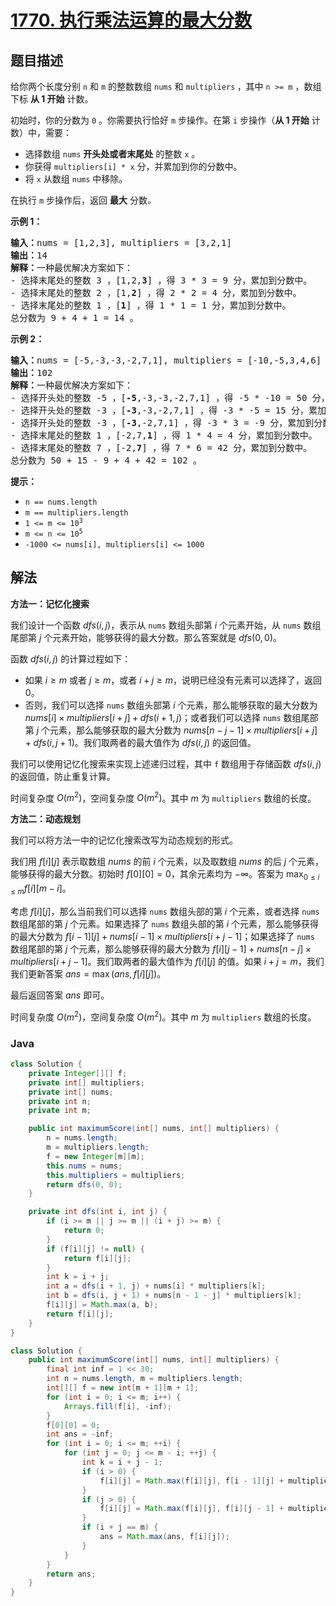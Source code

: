 # [1770. 执行乘法运算的最大分数](https://leetcode.cn/problems/maximum-score-from-performing-multiplication-operations)

## 题目描述

<p>给你两个长度分别 <code>n</code> 和 <code>m</code> 的整数数组 <code>nums</code> 和 <code>multipliers</code><strong> </strong>，其中 <code>n &gt;= m</code> ，数组下标 <strong>从 1 开始</strong> 计数。</p>

<p>初始时，你的分数为 <code>0</code> 。你需要执行恰好 <code>m</code> 步操作。在第 <code>i</code> 步操作（<strong>从 1 开始</strong> 计数）中，需要：</p>

<ul>
	<li>选择数组 <code>nums</code> <strong>开头处或者末尾处</strong> 的整数 <code>x</code> 。</li>
	<li>你获得 <code>multipliers[i] * x</code> 分，并累加到你的分数中。</li>
	<li>将 <code>x</code> 从数组 <code>nums</code> 中移除。</li>
</ul>

<p>在执行<em> </em><code>m</code> 步操作后，返回 <strong>最大</strong> 分数<em>。</em></p>



<p><strong>示例 1：</strong></p>

<pre><strong>输入：</strong>nums = [1,2,3], multipliers = [3,2,1]
<strong>输出：</strong>14
<strong>解释：</strong>一种最优解决方案如下：
- 选择末尾处的整数 3 ，[1,2,<strong>3</strong>] ，得 3 * 3 = 9 分，累加到分数中。
- 选择末尾处的整数 2 ，[1,<strong>2</strong>] ，得 2 * 2 = 4 分，累加到分数中。
- 选择末尾处的整数 1 ，[<strong>1</strong>] ，得 1 * 1 = 1 分，累加到分数中。
总分数为 9 + 4 + 1 = 14 。</pre>

<p><strong>示例 2：</strong></p>

<pre><strong>输入：</strong>nums = [-5,-3,-3,-2,7,1], multipliers = [-10,-5,3,4,6]
<strong>输出：</strong>102
<strong>解释：</strong>一种最优解决方案如下：
- 选择开头处的整数 -5 ，[<strong>-5</strong>,-3,-3,-2,7,1] ，得 -5 * -10 = 50 分，累加到分数中。
- 选择开头处的整数 -3 ，[<strong>-3</strong>,-3,-2,7,1] ，得 -3 * -5 = 15 分，累加到分数中。
- 选择开头处的整数 -3 ，[<strong>-3</strong>,-2,7,1] ，得 -3 * 3 = -9 分，累加到分数中。
- 选择末尾处的整数 1 ，[-2,7,<strong>1</strong>] ，得 1 * 4 = 4 分，累加到分数中。
- 选择末尾处的整数 7 ，[-2,<strong>7</strong>] ，得 7 * 6 = 42 分，累加到分数中。
总分数为 50 + 15 - 9 + 4 + 42 = 102 。
</pre>



<p><strong>提示：</strong></p>

<ul>
	<li><code>n == nums.length</code></li>
	<li><code>m == multipliers.length</code></li>
	<li><code>1 &lt;= m &lt;= 10<sup>3</sup></code></li>
	<li><code>m &lt;= n &lt;= 10<sup>5</sup></code><code> </code></li>
	<li><code>-1000 &lt;= nums[i], multipliers[i] &lt;= 1000</code></li>
</ul>

## 解法

**方法一：记忆化搜索**

我们设计一个函数 $dfs(i, j)$，表示从 `nums` 数组头部第 $i$ 个元素开始，从 `nums` 数组尾部第 $j$ 个元素开始，能够获得的最大分数。那么答案就是 $dfs(0, 0)$。

函数 $dfs(i, j)$ 的计算过程如下：

-   如果 $i \geq m$ 或者 $j \geq m$，或者 $i + j \geq m$，说明已经没有元素可以选择了，返回 $0$。
-   否则，我们可以选择 `nums` 数组头部第 $i$ 个元素，那么能够获取的最大分数为 $nums[i] \times multipliers[i + j] + dfs(i + 1, j)$；或者我们可以选择 `nums` 数组尾部第 $j$ 个元素，那么能够获取的最大分数为 $nums[n - j - 1] \times multipliers[i + j] + dfs(i, j + 1)$。我们取两者的最大值作为 $dfs(i, j)$ 的返回值。

我们可以使用记忆化搜索来实现上述递归过程，其中 `f` 数组用于存储函数 $dfs(i, j)$ 的返回值，防止重复计算。

时间复杂度 $O(m^2)$，空间复杂度 $O(m^2)$。其中 $m$ 为 `multipliers` 数组的长度。

**方法二：动态规划**

我们可以将方法一中的记忆化搜索改写为动态规划的形式。

我们用 $f[i][j]$ 表示取数组 $nums$ 的前 $i$ 个元素，以及取数组 $nums$ 的后 $j$ 个元素，能够获得的最大分数。初始时 $f[0][0] = 0$，其余元素均为 $-\infty$。答案为 $\max_{0 \leq i \leq m} f[i][m-i]$。

考虑 $f[i][j]$，那么当前我们可以选择 `nums` 数组头部的第 $i$ 个元素，或者选择 `nums` 数组尾部的第 $j$ 个元素。如果选择了 `nums` 数组头部的第 $i$ 个元素，那么能够获得的最大分数为 $f[i-1][j] + nums[i-1] \times multipliers[i+j-1]$；如果选择了 `nums` 数组尾部的第 $j$ 个元素，那么能够获得的最大分数为 $f[i][j-1] + nums[n-j] \times multipliers[i+j-1]$。我们取两者的最大值作为 $f[i][j]$ 的值。如果 $i + j = m$，我们我们更新答案 $ans = \max(ans, f[i][j])$。

最后返回答案 $ans$ 即可。

时间复杂度 $O(m^2)$，空间复杂度 $O(m^2)$。其中 $m$ 为 `multipliers` 数组的长度。

### **Java**

```java
class Solution {
    private Integer[][] f;
    private int[] multipliers;
    private int[] nums;
    private int n;
    private int m;

    public int maximumScore(int[] nums, int[] multipliers) {
        n = nums.length;
        m = multipliers.length;
        f = new Integer[m][m];
        this.nums = nums;
        this.multipliers = multipliers;
        return dfs(0, 0);
    }

    private int dfs(int i, int j) {
        if (i >= m || j >= m || (i + j) >= m) {
            return 0;
        }
        if (f[i][j] != null) {
            return f[i][j];
        }
        int k = i + j;
        int a = dfs(i + 1, j) + nums[i] * multipliers[k];
        int b = dfs(i, j + 1) + nums[n - 1 - j] * multipliers[k];
        f[i][j] = Math.max(a, b);
        return f[i][j];
    }
}
```

```java
class Solution {
    public int maximumScore(int[] nums, int[] multipliers) {
        final int inf = 1 << 30;
        int n = nums.length, m = multipliers.length;
        int[][] f = new int[m + 1][m + 1];
        for (int i = 0; i <= m; i++) {
            Arrays.fill(f[i], -inf);
        }
        f[0][0] = 0;
        int ans = -inf;
        for (int i = 0; i <= m; ++i) {
            for (int j = 0; j <= m - i; ++j) {
                int k = i + j - 1;
                if (i > 0) {
                    f[i][j] = Math.max(f[i][j], f[i - 1][j] + multipliers[k] * nums[i - 1]);
                }
                if (j > 0) {
                    f[i][j] = Math.max(f[i][j], f[i][j - 1] + multipliers[k] * nums[n - j]);
                }
                if (i + j == m) {
                    ans = Math.max(ans, f[i][j]);
                }
            }
        }
        return ans;
    }
}
```
